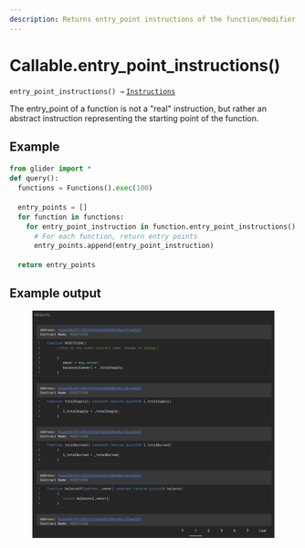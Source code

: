 ```yaml
---
description: Returns entry_point instructions of the function/modifier.
---
```


# Callable.entry\_point\_instructions()

`entry_point_instructions() →` [`Instructions`](../instructions/)

The entry\_point of a function is not a "real" instruction, but rather an abstract instruction representing the starting point of the function.

## Example

```python
from glider import *
def query():
  functions = Functions().exec(100)

  entry_points = []
  for function in functions:
    for entry_point_instruction in function.entry_point_instructions().exec():
      # For each function, return entry points
      entry_points.append(entry_point_instruction)

  return entry_points
```

## Example output

<figure><img src="../../.gitbook/assets/image (6) (1) (1) (1) (1) (1) (1) (1) (1).png" alt=""><figcaption></figcaption></figure>
